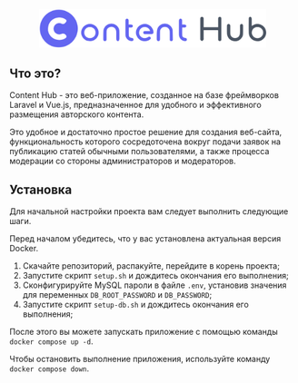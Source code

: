 <p style="text-align: center">
  <picture>
    <source media="(prefers-color-scheme: dark)" srcset="/public/images/logo-dark.svg?raw=true">
    <img src="/public/images/logo.svg?raw=true" width="400" alt="Content Hub Logo">
  </picture>
</p>

## Что это?

Content Hub - это веб-приложение, созданное на базе фреймворков Laravel и Vue.js, предназначенное для удобного и
эффективного размещения авторского контента. 

Это удобное и достаточно простое решение для создания веб-сайта,
функциональность которого сосредоточена вокруг подачи заявок на публикацию статей обычными пользователями, а также
процесса модерации со стороны администраторов и модераторов.

## Установка

Для начальной настройки проекта вам следует выполнить следующие шаги.

Перед началом убедитесь, что у вас установлена актуальная версия Docker.

1. Скачайте репозиторий, распакуйте, перейдите в корень проекта;
2. Запустите скрипт `setup.sh` и дождитесь окончания его выполнения;
3. Сконфигурируйте MySQL пароли в файле `.env`, установив значения для переменных `DB_ROOT_PASSWORD` и `DB_PASSWORD`;
4. Запустите скрипт `setup-db.sh` и дождитесь окончания его выполнения;

После этого вы можете запускать приложение с помощью команды `docker compose up -d`.

Чтобы остановить выполнение приложения, используйте команду `docker compose down`.
